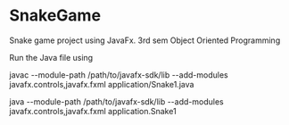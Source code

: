 # SnakeGame
Snake game project using JavaFx. 3rd sem Object Oriented Programming

Run the Java file using

javac --module-path /path/to/javafx-sdk/lib --add-modules javafx.controls,javafx.fxml application/Snake1.java

java --module-path /path/to/javafx-sdk/lib --add-modules javafx.controls,javafx.fxml application.Snake1
